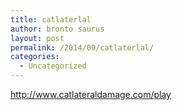 ```yaml
---
title: catlaterlal
author: bronto saurus
layout: post
permalink: /2014/09/catlaterlal/
categories:
  - Uncategorized
---
```

<http://www.catlateraldamage.com/play>